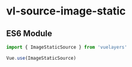 # vl-source-image-static

## ES6 Module

```javascript
import { ImageStaticSource } from 'vuelayers'

Vue.use(ImageStaticSource)
```
